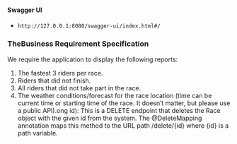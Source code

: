 #### Swagger UI
-  `http://127.0.0.1:8080/swagger-ui/index.html#/`

### TheBusiness Requirement Specification
We require the application to display the following reports:
1. The fastest 3 riders per race.
2. Riders that did not finish.
3. All riders that did not take part in the race.
4. The weather conditions/forecast for the race location (time can be current time or
   starting time of the race. It doesn’t matter, but please use a public API).ong id): This is a DELETE endpoint that deletes the Race object with the given id from the system. The @DeleteMapping annotation maps this method to the URL path /delete/{id} where {id} is a path variable.